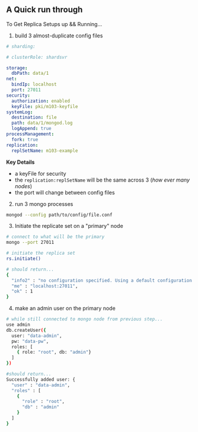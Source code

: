 ## A Quick run through
To Get Replica Setups up && Running...
1. build 3 almost-duplicate config files
```yaml
# sharding:

# clusterRole: shardsvr

storage:
  dbPath: data/1
net:
  bindIp: localhost
  port: 27011
security:
  authorization: enabled
  keyFile: pki/m103-keyfile
systemLog:
  destination: file
  path: data/1/mongod.log
  logAppend: true
processManagement:
  fork: true
replication:
  replSetName: m103-example
```
**Key Details**  
- a keyFile for security
- the `replication:replSetName` will be the same across 3 (_how ever many nodes_)
- the port will change between config files
2. run 3 mongo processes
```bash
mongod --config path/to/config/file.conf
```
3. Initiate the replicate set on a "primary" node
```bash
# connect to what will be the primary
mongo --port 27011

# initiate the replica set
rs.initiate()

# should return...
{
  "info2" : "no configuration specified. Using a default configuration for the set",
  "me" : "localhost:27011",
  "ok" : 1
}
```

4. make an admin user on the primary node
```bash
# while still connected to mongo node from previous step...
use admin
db.createUser({
  user: "data-admin",
  pw: "data-pw",
  roles: [
    { role: "root", db: "admin"}
  ]
})

#should return...
Successfully added user: {
  "user" : "data-admin",
  "roles" : [
    {
      "role" : "root",
      "db" : "admin"
    }
  ]
}
```
